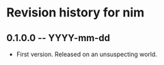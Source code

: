 # Revision history for nim

## 0.1.0.0 -- YYYY-mm-dd

* First version. Released on an unsuspecting world.

